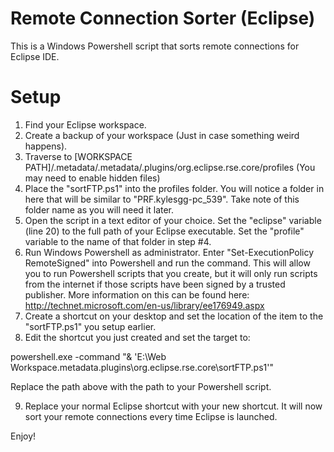Remote Connection Sorter (Eclipse)  
=============================

This is a Windows Powershell script that sorts remote connections for Eclipse IDE.

Setup
======
1. Find your Eclipse workspace.
2. Create a backup of your workspace (Just in case something weird happens).
3. Traverse to [WORKSPACE PATH]/.metadata/.metadata/.plugins/org.eclipse.rse.core/profiles (You may need to enable hidden files)
4. Place the "sortFTP.ps1" into the profiles folder. You will notice a folder in here that will be similar to "PRF.kylesgg-pc_539". Take note of this folder name as you will need it later.
5. Open the script in a text editor of your choice. Set the "eclipse" variable (line 20) to the full path of your Eclipse executable. Set the "profile" variable to the name of that folder in step #4.
6. Run Windows Powershell as administrator. Enter "Set-ExecutionPolicy RemoteSigned" into Powershell and run the command. This will allow you to run Powershell scripts that you create, but it will only run scripts from the internet if  those scripts have been signed by a trusted publisher. More information on this can be found here: http://technet.microsoft.com/en-us/library/ee176949.aspx
7. Create a shortcut on your desktop and set the location of the item to the "sortFTP.ps1" you setup earlier.
8. Edit the shortcut you just created and set the target to:

powershell.exe -command "& 'E:\Web Workspace\.metadata\.plugins\org.eclipse.rse.core\sortFTP.ps1'"

Replace the path above with the path to your Powershell script.

9. Replace your normal Eclipse shortcut with your new shortcut. It will now sort your remote connections every time Eclipse is launched.

Enjoy!
